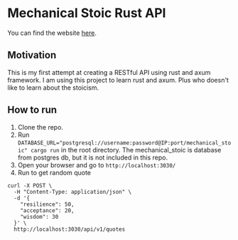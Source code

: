 # Mechanical Stoic Rust API
You can find the website [here](https://hermandaniel.com/#/mechanicalstoic).
## Motivation
This is my first attempt at creating a RESTful API using rust and axum framework. I am using this project to learn rust and axum. Plus who doesn't like to learn about the stoicism.

## How to run
1. Clone the repo.
2. Run `DATABASE_URL="postgresql://username:password@IP:port/mechanical_stoic" cargo run` in the root directory. The mechanical_stoic is database from postgres db, but it is not included in this repo. 
3. Open your browser and go to `http://localhost:3030/`
4. Run to get random quote
```shell
curl -X POST \
  -H "Content-Type: application/json" \
  -d '{
    "resilience": 50,
    "acceptance": 20,
    "wisdom": 30
  }' \
  http://localhost:3030/api/v1/quotes
```

